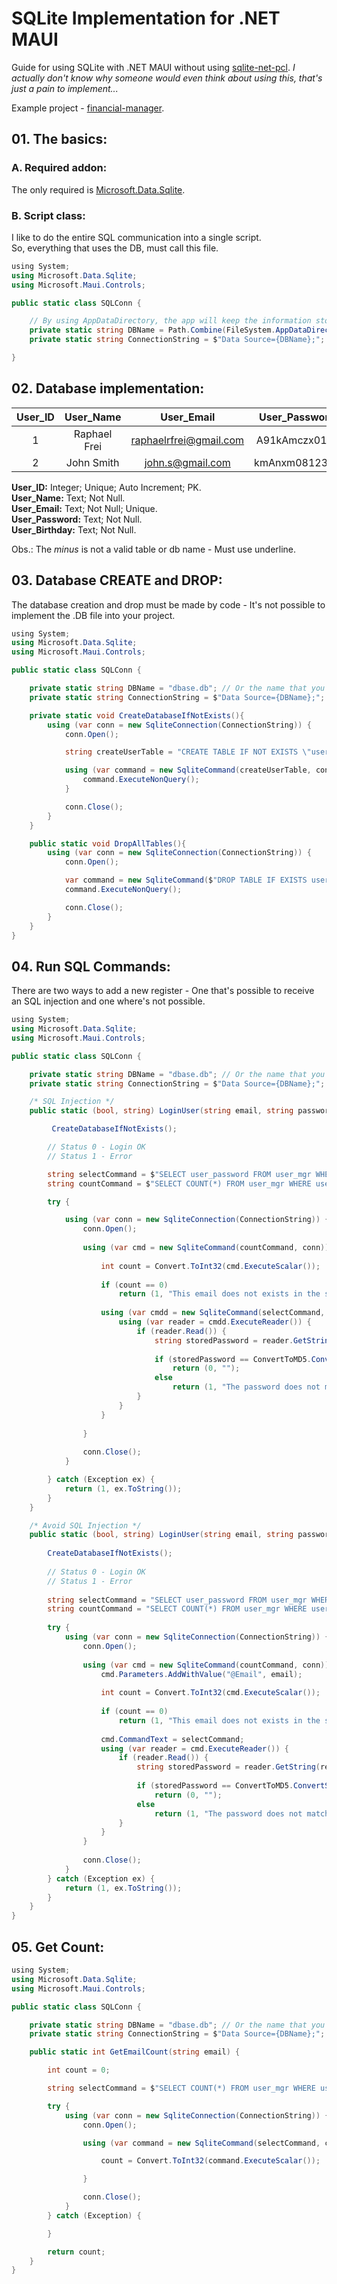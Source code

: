 # SQLite Implementation for .NET MAUI

Guide for using SQLite with .NET MAUI without using [sqlite-net-pcl](https://www.nuget.org/packages/sqlite-net-pcl/).
*I actually don't know why someone would even think about using this, that's just a pain to implement...*

Example project - [financial-manager](https://github.com/raphaelfrei/financial-manager/).

## 01. The basics:

### A. Required addon:
The only required is [Microsoft.Data.Sqlite](https://www.nuget.org/packages/Microsoft.Data.Sqlite/).

### B. Script class:
I like to do the entire SQL communication into a single script.<br> 
So, everything that uses the DB, must call this file.

````csharp
﻿using System;
using Microsoft.Data.Sqlite;
using Microsoft.Maui.Controls;

public static class SQLConn {

    // By using AppDataDirectory, the app will keep the information stored inside the DB between compilation and new versions
    private static string DBName = Path.Combine(FileSystem.AppDataDirectory, "mycardb.db"); // Or the name that you like
    private static string ConnectionString = $"Data Source={DBName};";

}
````

## 02. Database implementation:
| User_ID | User_Name    | User_Email             | User_Password | User_Birthday |
| :---:   | :---:        | :---:                  | :---:         | :---:         |
| 1       | Raphael Frei | raphaelrfrei@gmail.com | A91kAmczx01ks | 14/02/2002    |
| 2       | John Smith   | john.s@gmail.com       | kmAnxm08123As | 01/12/1983    |

**User_ID:** Integer; Unique; Auto Increment; PK.<br>
**User_Name:** Text; Not Null.<br>
**User_Email:** Text; Not Null; Unique.<br>
**User_Password:** Text; Not Null.<br>
**User_Birthday:** Text; Not Null.<br>

Obs.: The *minus* is not a valid table or db name - Must use underline.<br>

## 03. Database CREATE and DROP:
The database creation and drop must be made by code - It's not possible to implement the .DB file into your project.

````csharp
﻿using System;
using Microsoft.Data.Sqlite;
using Microsoft.Maui.Controls;

public static class SQLConn {

    private static string DBName = "dbase.db"; // Or the name that you like
    private static string ConnectionString = $"Data Source={DBName};";

    private static void CreateDatabaseIfNotExists(){
        using (var conn = new SqliteConnection(ConnectionString)) {
            conn.Open();

            string createUserTable = "CREATE TABLE IF NOT EXISTS \"user_mgr\" (\"user_id\" INTEGER UNIQUE, \"user_name\" TEXT NOT NULL, \"user_email\" TEXT NOT NULL UNIQUE, \"user_password\" TEXT NOT NULL, \"user_birthday\" TEXT NOT NULL, PRIMARY KEY(\"user_id\" AUTOINCREMENT))";

            using (var command = new SqliteCommand(createUserTable, conn)) {
                command.ExecuteNonQuery();
            }

            conn.Close();
        }
    }

    public static void DropAllTables(){
        using (var conn = new SqliteConnection(ConnectionString)) {
            conn.Open();

            var command = new SqliteCommand($"DROP TABLE IF EXISTS user_mgr", conn);
            command.ExecuteNonQuery();

            conn.Close();
        }
    }
}
````

## 04. Run SQL Commands:
There are two ways to add a new register - One that's possible to receive an SQL injection and one where's not possible.

````csharp
﻿using System;
using Microsoft.Data.Sqlite;
using Microsoft.Maui.Controls;

public static class SQLConn {

    private static string DBName = "dbase.db"; // Or the name that you like
    private static string ConnectionString = $"Data Source={DBName};";

    /* SQL Injection */
    public static (bool, string) LoginUser(string email, string password){

         CreateDatabaseIfNotExists();

        // Status 0 - Login OK
        // Status 1 - Error

        string selectCommand = $"SELECT user_password FROM user_mgr WHERE user_email='{email}'";
        string countCommand = $"SELECT COUNT(*) FROM user_mgr WHERE user_email='{email}'";

        try {

            using (var conn = new SqliteConnection(ConnectionString)) {
                conn.Open();
    
                using (var cmd = new SqliteCommand(countCommand, conn)) {
    
                    int count = Convert.ToInt32(cmd.ExecuteScalar());
    
                    if (count == 0)
                        return (1, "This email does not exists in the system.");
    
                    using (var cmdd = new SqliteCommand(selectCommand, conn)) {
                        using (var reader = cmdd.ExecuteReader()) {
                            if (reader.Read()) {
                                string storedPassword = reader.GetString(reader.GetOrdinal("user_password"));
    
                                if (storedPassword == ConvertToMD5.ConvertStringToMD5(password))
                                    return (0, "");
                                else
                                    return (1, "The password does not match the saved.");
                            }
                        }
                    }
    
                }
    
                conn.Close();
            }

        } catch (Exception ex) {
            return (1, ex.ToString());
        }
    }

    /* Avoid SQL Injection */
    public static (bool, string) LoginUser(string email, string password){
    
        CreateDatabaseIfNotExists();
    
        // Status 0 - Login OK
        // Status 1 - Error
    
        string selectCommand = "SELECT user_password FROM user_mgr WHERE user_email=@Email";
        string countCommand = "SELECT COUNT(*) FROM user_mgr WHERE user_email=@Email";
    
        try {
            using (var conn = new SqliteConnection(ConnectionString)) {
                conn.Open();
    
                using (var cmd = new SqliteCommand(countCommand, conn)) {
                    cmd.Parameters.AddWithValue("@Email", email);
    
                    int count = Convert.ToInt32(cmd.ExecuteScalar());
    
                    if (count == 0)
                        return (1, "This email does not exists in the system.");
    
                    cmd.CommandText = selectCommand;
                    using (var reader = cmd.ExecuteReader()) {
                        if (reader.Read()) {
                            string storedPassword = reader.GetString(reader.GetOrdinal("user_password"));
    
                            if (storedPassword == ConvertToMD5.ConvertStringToMD5(password))
                                return (0, "");
                            else
                                return (1, "The password does not match the saved.");
                        }
                    }
                }
    
                conn.Close();
            }
        } catch (Exception ex) {
            return (1, ex.ToString());
        }
    }
}
````

## 05. Get Count:

````csharp
﻿using System;
using Microsoft.Data.Sqlite;
using Microsoft.Maui.Controls;

public static class SQLConn {

    private static string DBName = "dbase.db"; // Or the name that you like
    private static string ConnectionString = $"Data Source={DBName};";

    public static int GetEmailCount(string email) {

        int count = 0;

        string selectCommand = $"SELECT COUNT(*) FROM user_mgr WHERE user_email='{email}'";

        try {
            using (var conn = new SqliteConnection(ConnectionString)) {
                conn.Open();

                using (var command = new SqliteCommand(selectCommand, conn)) {

                    count = Convert.ToInt32(command.ExecuteScalar());

                }

                conn.Close();
            }
        } catch (Exception) {

        }

        return count;
    }
}
````
